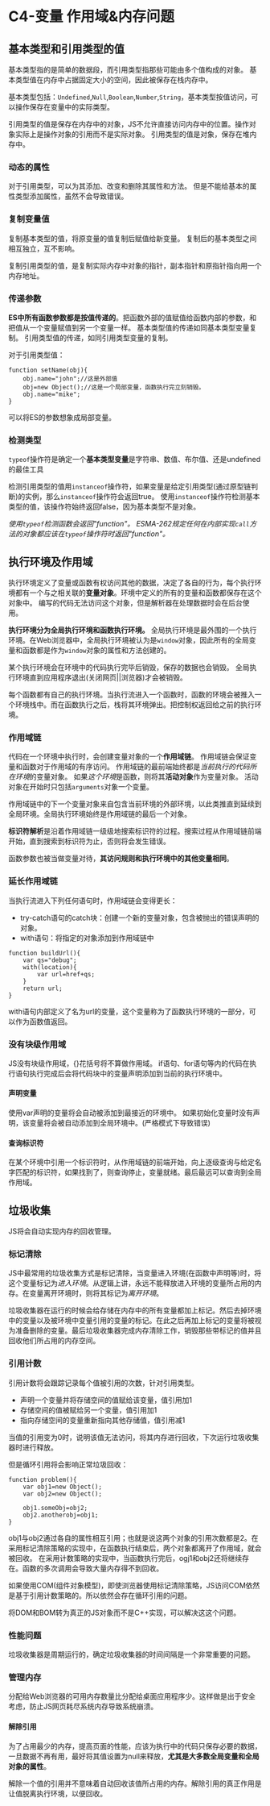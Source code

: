 # C4-变量 作用域&内存问题
## 基本类型和引用类型的值
基本类型指的是简单的数据段，而引用类型指那些可能由多个值构成的对象。
基本类型值在内存中占据固定大小的空间，因此被保存在栈内存中。

基本类型包括：`Undefined`,`Null`,`Boolean`,`Number`,`String`，基本类型按值访问，可以操作保存在变量中的实际类型。

引用类型的值是保存在内存中的对象，JS不允许直接访问内存中的位置。操作对象实际上是操作对象的引用而不是实际对象。
引用类型的值是对象，保存在堆内存中。

### 动态的属性
对于引用类型，可以为其添加、改变和删除其属性和方法。
但是不能给基本的属性类型添加属性，虽然不会导致错误。
### 复制变量值
复制基本类型的值，将原变量的值复制后赋值给新变量。
复制后的基本类型之间相互独立，互不影响。

复制引用类型的值，是复制实际内存中对象的指针，副本指针和原指针指向用一个内存地址。
### 传递参数
**ES中所有函数参数都是按值传递的**。把函数外部的值赋值给函数内部的参数，和把值从一个变量赋值到另一个变量一样。
基本类型值的传递如同基本类型变量复制。
引用类型值的传递，如同引用类型变量的复制。

对于引用类型值：
```
function setName(obj){
	obj.name="john";//这是外部值
	obj=new Object();//这是一个局部变量，函数执行完立刻销毁。
	obj.name="mike";
}
```

可以将ES的参数想象成局部变量。

### 检测类型
`typeof`操作符是确定一个**基本类型变量**是字符串、数值、布尔值、还是undefined的最佳工具

检测引用类型的值用`instanceof`操作符，如果变量是给定引用类型(通过原型链判断)的实例，那么`instanceof`操作符会返回true。
使用`instanceof`操作符检测基本类型的值，该操作符始终返回false，因为基本类型不是对象。

*使用`typeof`检测函数会返回"function"。*
*ESMA-262规定任何在内部实现`call`方法的对象都应该在`typeof`操作符时返回"function"。*

## 执行环境及作用域
执行环境定义了变量或函数有权访问其他的数据，决定了各自的行为，每个执行环境都有一个与之相关联的**变量对象**。环境中定义的所有的变量和函数都保存在这个对象中。
编写的代码无法访问这个对象，但是解析器在处理数据时会在后台使用。

**执行环境分为全局执行环境和函数执行环境。**
全局执行环境是最外围的一个执行环境。在Web浏览器中，全局执行环境被认为是`window`对象，因此所有的全局变量和函数都是作为`window`对象的属性和方法创建的。

某个执行环境会在环境中的代码执行完毕后销毁，保存的数据也会销毁。
全局执行环境直到应用程序退出(关闭网页||浏览器)才会被销毁。

每个函数都有自己的执行环境。当执行流进入一个函数时，函数的环境会被推入一个环境栈中。而在函数执行之后，栈将其环境弹出。把控制权返回给之前的执行环境。
### 作用域链
代码在一个环境中执行时，会创建变量对象的一个**作用域链**。
作用域链会保证变量和函数对于作用域的有序访问。
作用域链的最前端始终都是*当前执行的代码所在环境*的变量对象。
如果*这个环境*是函数，则将其**活动对象**作为变量对象。
活动对象在开始时只包括`arguments`对象一个变量。

作用域链中的下一个变量对象来自包含当前环境的外部环境，以此类推直到延续到全局环境。全局执行环境始终是作用域链的最后一个对象。

**标识符解析**是沿着作用域链一级级地搜索标识符的过程。搜索过程从作用域链前端开始，直到搜索到标识符为止，否则将会发生错误。

函数参数也被当做变量对待，**其访问规则和执行环境中的其他变量相同**。
### 延长作用域链
当执行流进入下列任何语句时，作用域链会变得更长：
- try-catch语句的catch块：创建一个新的变量对象，包含被抛出的错误声明的对象。
- with语句：将指定的对象添加到作用域链中

```
function buildUrl(){
	var qs="debug";
	with(location){
		var url=href+qs;
	}
	return url;
}
```
with语句内部定义了名为url的变量，这个变量称为了函数执行环境的一部分，可以作为函数值返回。

### 没有块级作用域
JS没有块级作用域，{}花括号将不算做作用域。
if语句、for语句等内的代码在执行语句执行完成后会将代码块中的变量声明添加到当前的执行环境中。
#### 声明变量
使用var声明的变量将会自动被添加到最接近的环境中。
如果初始化变量时没有声明，该变量将会被自动添加到全局环境中。(严格模式下导致错误)

#### 查询标识符
在某个环境中引用一个标识符时，从作用域链的前端开始，向上逐级查询与给定名字匹配的标识符，如果找到了，则查询停止，变量就绪。最后最远可以查询到全局作用域。
## 垃圾收集
JS将会自动实现内存的回收管理。
### 标记清除
JS中最常用的垃圾收集方式是标记清除，当变量进入环境(在函数中声明等)时，将这个变量标记为*进入环境*。从逻辑上讲，永远不能释放进入环境的变量所占用的内存。在变量离开环境时，则将其标记为*离开环境*。

垃圾收集器在运行的时候会给存储在内存中的所有变量都加上标记。然后去掉环境中的变量以及被环境中变量引用的变量的标记。在此之后再加上标记的变量将被视为准备删除的变量。最后垃圾收集器完成内存清除工作，销毁那些带标记的值并且回收他们所占用的内存空间。
### 引用计数
引用计数将会跟踪记录每个值被引用的次数，针对引用类型。

- 声明一个变量并将存储空间的值赋给该变量，值引用加1
- 存储空间的值被赋给另一个变量，值引用加1
- 指向存储空间的变量重新指向其他存储值，值引用减1

当值的引用变为0时，说明该值无法访问，将其内存进行回收，下次运行垃圾收集器时进行释放。

但是循环引用将会影响正常垃圾回收：
```
function problem(){
	var obj1=new Object();
	var obj2=new Object();
	
	obj1.someObj=obj2;
	obj2.anotherobj=obj1;
}
```
obj1与obj2通过各自的属性相互引用；也就是说这两个对象的引用次数都是2。在采用标记清除策略的实现中，在函数执行结束后，两个对象都离开了作用域，就会被回收。
在采用计数策略的实现中，当函数执行完后，ogj1和obj2还将继续存在。函数的多次调用会导致大量内存得不到回收。

如果使用COM(组件对象模型)，即使浏览器使用标记清除策略，JS访问COM依然是基于引用计数策略的。所以依然会存在循环引用的问题。

将DOM和BOM转为真正的JS对象而不是C++实现，可以解决这这个问题。

### 性能问题
垃圾收集器是周期运行的，确定垃圾收集器的时间间隔是一个非常重要的问题。

### 管理内存
分配给Web浏览器的可用内存数量比分配给桌面应用程序少。这样做是出于安全考虑，防止JS网页耗尽系统内存导致系统崩溃。

#### 解除引用
为了占用最少的内存，提高页面的性能，应该为执行中的代码只保存必要的数据，一旦数据不再有用，最好将其值设置为null来释放，**尤其是大多数全局变量和全局对象的属性**。

解除一个值的引用并不意味着自动回收该值所占用的内存。解除引用的真正作用是让值脱离执行环境，以便回收。